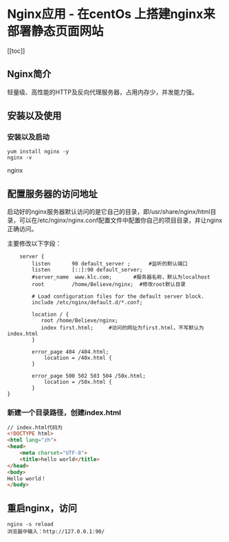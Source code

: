 # Nginx应用 - 在centOs 上搭建nginx来部署静态页面网站

[[toc]]

## Nginx简介

轻量级、高性能的HTTP及反向代理服务器，占用内存少，并发能力强。

## 安装以及使用

### 安装以及启动

```
yum install nginx -y
nginx -v
```

nginx 

## 配置服务器的访问地址
启动好的nginx服务器默认访问的是它自己的目录，即/usr/share/nginx/html目录，可以在/etc/nginx/nginx.conf配置文件中配置你自己的项目目录，并让nginx正确访问。

主要修改以下字段：
```
    server {
        listen       90 default_server ;      #监听的默认端口
        listen       [::]:90 default_server;
        #server_name  www.klc.com;       #服务器名称，默认为localhost
        root         /home/Believe/nginx;  #修改root默认目录

        # Load configuration files for the default server block.
        include /etc/nginx/default.d/*.conf;

        location / {
           root /home/Believe/nginx;
           index first.html;     #访问的网址为first.html，不写默认为index.html
        }

        error_page 404 /404.html;
            location = /40x.html {
        }

        error_page 500 502 503 504 /50x.html;
            location = /50x.html {
        }
}

```
### 新建一个目录路径，创建index.html
```html
// index.html代码为
<!DOCTYPE html>
<html lang="zh">
<head>
    <meta charset="UTF-8">
    <title>hello world</title>
</head>
<body>
Hello world！
</body>

```

## 重启nginx，访问

```
nginx -s reload
浏览器中输入：http://127.0.0.1:90/
```